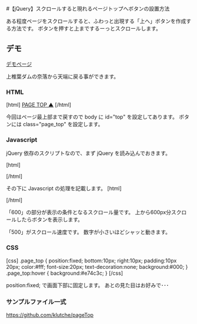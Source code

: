 #【jQuery】スクロールすると現れるページトップへボタンの設置方法

ある程度ページをスクロールすると、ふわっと出現する「上へ」ボタンを作成する方法です。
ボタンを押すと上までするーっとスクロールします。

## デモ

<a href="http://klutche.github.io/pageTop/" target="_blank" class="link">デモページ</a>

上椎葉ダムの奈落から天端に戻る事ができます。

<h3>HTML</h3>

[html]
<a href="#top" class="page_top">PAGE TOP ▲</a>
[/html]

今回はページ最上部まで戻すので body に id="top" を設定してあります。
ボタンには class="page_top" を設定します。

<h3>Javascript</h3>

jQuery 依存のスクリプトなので、まず jQuery を読み込んでおきます。

[html]
<script type="text/javascript" src="http://ajax.googleapis.com/ajax/libs/jquery/1.9.1/jquery.min.js"></script>
[/html]

その下に Javascript の処理を記載します。
[html]
<script type="text/javascript">
$(function() {
	var pageTop = $('.page_top');
	pageTop.hide();
	$(window).scroll(function () {
		if ($(this).scrollTop() > 600) {
			pageTop.fadeIn();
		} else {
			pageTop.fadeOut();
		}
	});
    pageTop.click(function () {
		$('body, html').animate({scrollTop:0}, 500, 'swing');
		return false;
    });
});
</script>
[/html]

「600」の部分が表示の条件となるスクロール量です。
上から600px分スクロールしたらボタンを表示します。

「500」がスクロール速度です。
数字が小さいほどシャッと動きます。

<h3>CSS</h3>

[css]
.page_top {
	position:fixed;
	bottom:10px;
	right:10px;
	padding:10px 20px;
	color:#fff;
	font-size:20px;
	text-decoration:none;
	background:#000;
}
.page_top:hover {
	background:#e74c3c;
}
[/css]

position:fixed; で画面下部に固定します。
あとの見た目はお好みで･･･

<h3>サンプルファイル一式</h3>

<a href="https://github.com/klutche/pageTop" target="_blank" class="link">https://github.com/klutche/pageTop</a>
